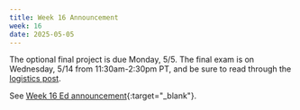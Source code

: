 ```yaml
---
title: Week 16 Announcement
week: 16
date: 2025-05-05
---
```


The optional final project is due Monday, 5/5. The final exam is on Wednesday, 5/14 from 11:30am-2:30pm PT, and be sure to read through the [logistics post](https://edstem.org/us/courses/74385/discussion/6625199).

See [Week 16 Ed announcement](https://edstem.org/us/courses/74385/discussion/6658718){:target="\_blank"}.
